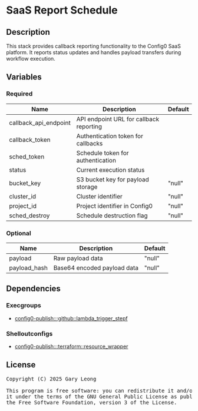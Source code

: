 # SaaS Report Schedule

## Description
This stack provides callback reporting functionality to the Config0 SaaS platform. It reports status updates and handles payload transfers during workflow execution.

## Variables

### Required
| Name | Description | Default |
|------|-------------|---------|
| callback_api_endpoint | API endpoint URL for callback reporting | &nbsp; |
| callback_token | Authentication token for callbacks | &nbsp; |
| sched_token | Schedule token for authentication | &nbsp; |
| status | Current execution status | &nbsp; |
| bucket_key | S3 bucket key for payload storage | "null" |
| cluster_id | Cluster identifier | "null" |
| project_id | Project identifier in Config0 | "null" |
| sched_destroy | Schedule destruction flag | "null" |

### Optional
| Name | Description | Default |
|------|-------------|---------|
| payload | Raw payload data | "null" |
| payload_hash | Base64 encoded payload data | "null" |

## Dependencies

### Execgroups
- [config0-publish:::github::lambda_trigger_stepf](http://config0.http.redirects.s3-website-us-east-1.amazonaws.com/assets/exec/groups/config0-publish/github/lambda_trigger_stepf/default)

### Shelloutconfigs
- [config0-publish:::terraform::resource_wrapper](http://config0.http.redirects.s3-website-us-east-1.amazonaws.com/assets/shelloutconfigs/config0-publish/terraform/resource_wrapper/default)

## License
<pre>
Copyright (C) 2025 Gary Leong <gary@config0.com>

This program is free software: you can redistribute it and/or modify
it under the terms of the GNU General Public License as published by
the Free Software Foundation, version 3 of the License.
</pre>